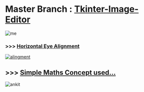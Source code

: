 # Master Branch : [Tkinter-Image-Editor](https://github.com/imvickykumar999/Tkinter-Image_Editor/tree/master)

![me](https://raw.githubusercontent.com/imvickykumar999/Tkinter-Image_Editor/main/%2B91%2082399%2057923%2020201130_181651.jpg)

### >>> [Horizontal Eye Alignment](https://github.com/imvickykumar999/Tkinter-Image_Editor/blob/main/image%20editor/message.png)

[![alingment](https://github.com/imvickykumar999/Tkinter-Image_Editor/blob/main/screenshot.png?raw=true)](https://github.com/imvickykumar999/Tkinter-Image_Editor/blob/main/image%20editor/editor.py)
 
## >>> [Simple Maths Concept used...](https://raw.githubusercontent.com/imvickykumar999/Tkinter-Image_Editor/main/eye_xml.png)

![ankit](https://raw.githubusercontent.com/imvickykumar999/Tkinter-Image_Editor/main/Screenshot_20201129-085135_Instagram.jpg)
